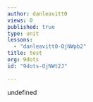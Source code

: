 ```yaml
---
author: danleavitt0
views: 0
published: true
type: unit
lessons: 
  - "danleavitt0-OjNWpb2"
title: test
org: 9dots
id: "9dots-OjNWt2J"

---
```


undefined
